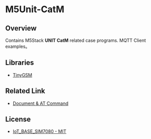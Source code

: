 # M5Unit-CatM

## Overview

Contains M5Stack **UNIT CatM** related case programs. MQTT Client examples。

## Libraries

- [TinyGSM](https://github.com/vshymanskyy/TinyGSM)

## Related Link

- [Document & AT Command](https://docs.m5stack.com/en/unit/cat_m)

## License

- [IoT_BASE_SIM7080 - MIT](LICENSE)

